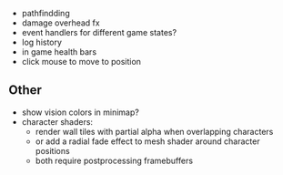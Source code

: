 - pathfindding
- damage overhead fx
- event handlers for different game states?
- log history
- in game health bars
- click mouse to move to position

## Other
- show vision colors in minimap?
- character shaders:
  - render wall tiles with partial alpha when overlapping characters
  - or add a radial fade effect to mesh shader around character positions
  - both require postprocessing framebuffers